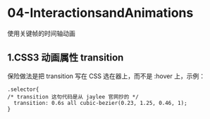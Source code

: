 # 04-InteractionsandAnimations

使用关键帧的时间轴动画

## 1.CSS3 动画属性 transition

保险做法是把 transition 写在 CSS 选在器上，而不是 :hover 上，示例：

```
.selector{
/* transition 这句代码是从 jaylee 官网抄的 */
  transition: 0.6s all cubic-bezier(0.23, 1.25, 0.46, 1);
}
```
